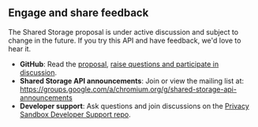 ## Engage and share feedback

The Shared Storage proposal is under active discussion and subject to change
in the future. If you try this API and have feedback, we'd love to hear it.

-  **GitHub**: Read the
   [proposal](https://github.com/WICG/shared-storage), [raise questions and participate in discussion](https://github.com/WICG/shared-storage/issues).
-  **Shared Storage API announcements**: Join or view the mailing list at: https://groups.google.com/a/chromium.org/g/shared-storage-api-announcements
-  **Developer support**: Ask questions and join discussions on the
   [Privacy Sandbox Developer Support repo](https://github.com/GoogleChromeLabs/privacy-sandbox-dev-support).
